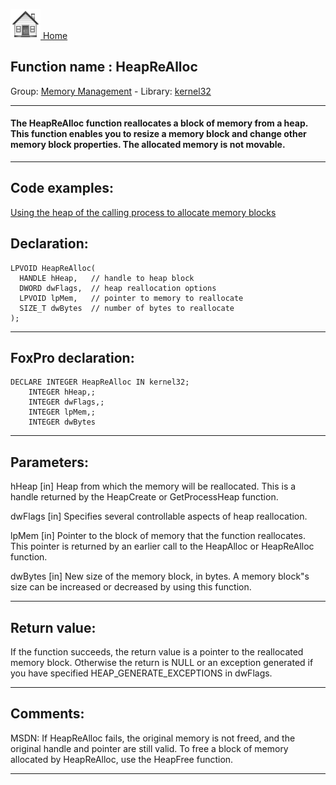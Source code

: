 [<img src="../../images/home.png"> Home ](https://github.com/VFPX/Win32API)  

## Function name : HeapReAlloc
Group: [Memory Management](../../functions_group.md#Memory_Management)  -  Library: [kernel32](../../../libraries.md#kernel32)  
***  


#### The HeapReAlloc function reallocates a block of memory from a heap. This function enables you to resize a memory block and change other memory block properties. The allocated memory is not movable.
***  


## Code examples:
[Using the heap of the calling process to allocate memory blocks](../../samples/sample_199.md)  

## Declaration:
```foxpro  
LPVOID HeapReAlloc(
  HANDLE hHeap,   // handle to heap block
  DWORD dwFlags,  // heap reallocation options
  LPVOID lpMem,   // pointer to memory to reallocate
  SIZE_T dwBytes  // number of bytes to reallocate
);  
```  
***  


## FoxPro declaration:
```foxpro  
DECLARE INTEGER HeapReAlloc IN kernel32;
	INTEGER hHeap,;
	INTEGER dwFlags,;
	INTEGER lpMem,;
	INTEGER dwBytes  
```  
***  


## Parameters:
hHeap 
[in] Heap from which the memory will be reallocated. This is a handle returned by the HeapCreate or GetProcessHeap function. 

dwFlags 
[in] Specifies several controllable aspects of heap reallocation. 

lpMem 
[in] Pointer to the block of memory that the function reallocates. This pointer is returned by an earlier call to the HeapAlloc or HeapReAlloc function. 

dwBytes 
[in] New size of the memory block, in bytes. A memory block"s size can be increased or decreased by using this function.   
***  


## Return value:
If the function succeeds, the return value is a pointer to the reallocated memory block. Otherwise the return is NULL or an exception generated if you have specified HEAP_GENERATE_EXCEPTIONS in dwFlags.  
***  


## Comments:
MSDN: If HeapReAlloc fails, the original memory is not freed, and the original handle and pointer are still valid. To free a block of memory allocated by HeapReAlloc, use the HeapFree function.  
  
***  


